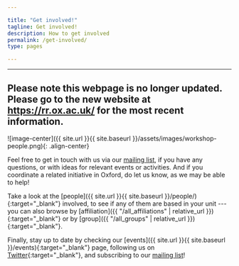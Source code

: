 ```yaml
---

title: "Get involved!"
tagline: Get involved!
description: How to get involved
permalink: /get-involved/
type: pages

---
```

---

<p> <h2> Please note this webpage is no longer updated. Please go to the new
website at <a href="https://rr.ox.ac.uk/">https://rr.ox.ac.uk/</a> for the most
recent information.</h2> </p>

![image-center]({{ site.url }}{{ site.baseurl }}/assets/images/workshop-people.png){: .align-center}


Feel free to get in touch with us via our [mailing
list](mailto:sympa@maillist.ox.ac.uk?subject=subscribe%20rroxford),
if you have any questions, or with ideas for relevant events or
activities. And if you coordinate a related initiative in Oxford, do
let us know, as we may be able to help!

Take a look at the [people]({{ site.url }}{{ site.baseurl
}}/people/){:target="_blank"} involved, to see if any of them are
based in your unit --- you can also browse by [affiliation]({{
"/all_affiliations" | relative_url }}){:target="_blank"} or by
[group]({{ "/all_groups" | relative_url }}){:target="_blank"}.

Finally, stay up to date by checking our [events]({{ site.url }}{{
site.baseurl }}/events){:target="_blank"} page, following us on
[Twitter](http://twitter.com/RR_Oxford){:target="_blank"}, and
subscribing to our [mailing
list](mailto:sympa@maillist.ox.ac.uk?subject=subscribe%20rroxford)!
